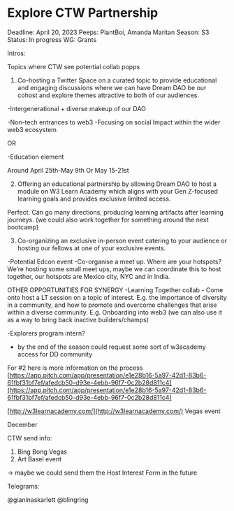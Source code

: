 # Explore CTW Partnership

Deadline: April 20, 2023
Peeps: PlantBoi, Amanda Maritan
Season: S3
Status: In progress
WG: Grants

Intros:

Topics where CTW see potential collab popps

1. Co-hosting a Twitter Space on a curated topic to provide educational and engaging discussions where we can have Dream DAO be our cohost and explore themes attractive to both of our audiences. 

-Intergenerational + diverse makeup of our DAO

-Non-tech entrances to web3
-Focusing on social Impact within the wider web3 ecosystem

OR 

-Education element

Around April 25th-May 9th 
Or May 15-21st

2. Offering an educational partnership by allowing Dream DAO to host a module on W3 Learn Academy which aligns with your Gen Z-focused learning goals and provides exclusive limited access. 

Perfect. Can go many directions, producing learning artifacts after learning journeys. (we could also work together for something around the next bootcamp)

3. Co-organizing an exclusive in-person event catering to your audience or hosting our fellows at one of your exclusive events.

-Potential Edcon event
-Co-organise a meet up. Where are your hotspots? We’re hosting some small meet ups, maybe we can coordinate this to host together, our hotspots are Mexico city, NYC and in India. 

OTHER OPPORTUNITIES FOR SYNERGY 
-Learning Together collab - Come onto host a LT session on a topic of interest. 
E.g. the importance of diversity in a community, and how to promote and overcome challenges that arise within a diverse community.
 E.g. Onboarding into web3  (we can also use it as a way to bring back inactive builders/champs)

-Explorers program intern?

- by the end of the season could request some sort of w3academy access for DD community

For #2 here is more information on the process [https://app.pitch.com/app/presentation/e1e28b16-5a97-42d1-83b6-61fbf31bf7ef/afedcb50-d93e-4ebb-96f7-0c2b28d811c4](https://app.pitch.com/app/presentation/e1e28b16-5a97-42d1-83b6-61fbf31bf7ef/afedcb50-d93e-4ebb-96f7-0c2b28d811c4)

[http://w3learnacademy.com/](http://w3learnacademy.com/)
Vegas event 

December 

CTW send info:

1. Bing Bong Vegas
2. Art Basel event

→ maybe we could send them the Host Interest Form in the future

Telegrams:

@gianinaskarlett
@blingring